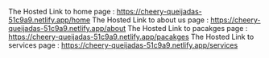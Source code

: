 The Hosted Link to home page : https://cheery-queijadas-51c9a9.netlify.app/home
The Hosted Link to about us page : https://cheery-queijadas-51c9a9.netlify.app/about
The Hosted Link to pacakges  page : https://cheery-queijadas-51c9a9.netlify.app/pacakges
The Hosted Link to services  page : https://cheery-queijadas-51c9a9.netlify.app/services

